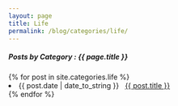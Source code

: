 ```yaml
---
layout: page
title: Life
permalink: /blog/categories/life/
---
```


<h5> Posts by Category : {{ page.title }} </h5>

<div class="card">
{% for post in site.categories.life %}
 <li class="category-posts"><span>{{ post.date | date_to_string }}</span> &nbsp; <a href="{{ post.url }}">{{ post.title }}</a></li>
{% endfor %}
</div>
